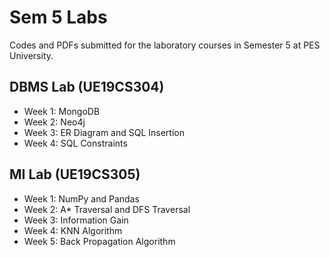 # Sem 5 Labs

Codes and PDFs submitted for the laboratory courses in Semester 5 at PES University.

## DBMS Lab (UE19CS304)
- Week 1: MongoDB
- Week 2: Neo4j
- Week 3: ER Diagram and SQL Insertion
- Week 4: SQL Constraints

## MI Lab (UE19CS305)
- Week 1: NumPy and Pandas
- Week 2: A* Traversal and DFS Traversal
- Week 3: Information Gain
- Week 4: KNN Algorithm
- Week 5: Back Propagation Algorithm
